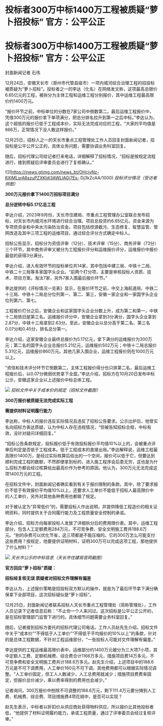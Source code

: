 # 投标者300万中标1400万工程被质疑“萝卜招投标” 官方：公平公正

# 投标者300万中标1400万工程被质疑“萝卜招投标” 官方：公平公正

封面新闻记者 石伟

12月24日，安徽天长市（滁州市代管县级市）一项内城河综合治理工程的招投标被质疑为“萝卜招标”。投标者之一的李达（化名）在网络发文称，这项最高总限价6.65亿元的工程，被拆分为主体工程和运维工程分别报价，其中运维工程最高限价约1400万元。

“报价环节之前，中标单位的分数在7家公司中倒数第二。最后运维工程报价中，凭借300万元的报价拿下单项满分，把总分排名拉升到第一之后中标。”李达认为，这个超低的报价已低于工程成本价，实际无法完成对应的工程，“大家的平均值是866万，正常情况下没人敢这样报价。”

12月25日，招标人之一的天长市重点工程管理处工作人员回复封面新闻记者，招投标是公平公开公正的，具体业务问题，需要协调业务科室回复。

随后，招标代理公司给记者打来电话，详细解释了招标情况，“招标是按规定流程进行，接到质疑后评审委员会进行了复核确认。”

![](https://inews.gtimg.com/news_bt/OHcjyNz-6XIMLsrA6szuPZXKldj3AWLIAGj7Es-
Dj3kZcAA/1000) _投标评分情况（受访者供图）_

**300万元报价拿下1400万招标项目满分**

**总分逆转中标5.17亿总工程**

李达介绍，2023年9月份，天长市住建局、市重点工程管理办公室联合发布招标，对天长市内城河水环境进行综合治理。项目总投资约6.65亿元，资金来源为专项债资金和中央水污染防治资金。项目包括控源截污、生态修复、智慧监管、管网改造及其中三项工程的运维项目，通过综合评分方式确定中标人。

招标公告显示，招标分为资信评审（12分）、技术评审（15分）、商务评审（73分）三个环节，其中商务评审又被分为工程报价评分和运维报价评分，运维报价中报价最低的获得3分满分。

李达介绍，进入有效环节的投标单位共14家，其中包括中建三局、中铁十二局、中铁二十三局等多家国字头企业。“前两个打分项，主要是审核投标人资质、技术、项目方案。淘汰7家，另外7家入围最后报价环节。”

李达提供的《评标情况一览表》显示，在报价环节之前，中交上海航道局、中铁二十三局、中铁十二局总分位列第一、第二、第三，安徽一家企业和一家国字头企业位列第六、第七。

工程报价打分之后，安徽企业和这家国字头企业分数上升，成为第二和第一，中铁十二局依旧是第三名。运维报价评分中，安徽企业拿到3分满分，国字头企业拿到2.87分，中铁十三局拿到2.63分。至此，安徽企业以总分高于第二名、第三名0.07分和0.45分，排名总分第一。

李达介绍，这家安徽企业最终总报价为5.17亿元，拿下满分的运维报价为300万元；第二名的国字头企业总报价5.21亿元，运维报价502万元；中铁十二局总报价5.31亿元，运维报价860万元。其他几家入围企业，运维工程报价则在1000万元以上。

“资信和技术评分环节它倒数第二，主体工程报价得分也只排第二名，最后运维工程报价后，以0.07分微弱优势拿下全盘。”李达介绍，招标方在10月20日发布中标公示，安徽这家企业以上述报价中标总体工程。

![](https://inews.gtimg.com/news_bt/O133Bs4zI31G3CzVCFojMsqKgv25WYT_nbUKXm_ANctDQAA/1000)
_招标文件中关于成本价的规定（招标文件截图）_

**300万报价被质疑无法完成实际工程**

**需提供材料证明履行能力**

李达称，中标人的报价违反实际情况且违反了招标公告要求。公示出炉后，他曾实名向招标方表达质疑，认为中标人存在违规情况，“但被告知招标合规，中标有效，没针对疑问详细回复。”

“招标公告条款规定，投标报价低于有效投标报价平均值10%以上的，会被重点评审后判定是否低于工程成本。低于工程成本的直接出局。”李达解释说，运维工程最高限价1400万，是经过实际核算后给出的一个空间，报价可以低于它，但要达到顺利完成工程的数额，不然即便拿到标的，进入施工程序会后患无穷，这也是为什么招标方都会经过核算给出最高价作为参考的原因。他认为，300万元无法完成这项1400万元的工程。

在招标文件中，封面新闻记者确实看到有关于报价限制的条款。其中，除了要求报价不低于有效报价平均值10%以上，还要求人工单价不能低于招标人最高限价中的人工单价，另外对其他各种费用也都做了规定。

对于被认定为“异常低价”的，需要投标人作出说明，并提供降低工程造价的相关证明资料，同时提供关于合同履行能力及工程质量安全控制的承诺。

李达介绍，招标方向每家投标人发放了详细拆分后的费用限价表。其中，运维工程部分，包含人工定额费用284万元，不可竞争费、安全文明施工费共188.6万元。“别的杂费可以优化节省，这三项都是不能压缩的。它的300万怎么可能支付这些费用？按规定，他要提供证明材料，证明300万可以完成这项工程，那他提供了什么材料？”

![](https://inews.gtimg.com/news_bt/OPkYqgdELl1Xa_wuL8Zd18Ffs84gD49SvlVT462jglX14AA/1000)
_天长市公示的中标信息（天长市住建局官网截图）_

**官方回应“萝卜招标”质疑：**

**招标经复核无误 质疑者对招标文件理解有偏差**

李达认为，上述报价策略是招投标双方默认的操作，就是为了最后环节拿下满分确保拿下全部项目，这次招标疑似是“萝卜招标”。

12月25日，封面新闻记者联系招标人天长市重点工程管理处（简称管理处），工作人员记录下记者信息后称：“不止你一个人来问过。这次招标是公平公正公开的，是在招标管理部门监管下进行的。具体细节问题需要业务科室回复。”

随后，记者接到招标方委托的招标代理公司电话。工作人员赵先生介绍，招标文件中关于“成本价”“不得低于人工单价”“不得低于平均报价的10%以上”的条款，针对的是总体工程数据，不针对工程运维部分，“一些投标人可能对文件理解有偏差。”

李达提供的工程运维最高限价表中，运维部分约1400万元被分为三大项7小项，其中定额人工费、定额机械费、综合费合计1166万多元，措施项目费14万多元，不可竞争费和安全文明施工费共计188.6万多元。赵先生介绍，上述项目中的188.6万元是不可下调费用，人工单价160元不可下调，其他费用都可以根据实际情况调整。“人工单价固定，但工人人数减少，人工总费用就减少；措施项目费费率固定，但报价总价减少，乘以费率得到的费用也会减少。”

记者询问，300万报价中刨除不可调整的188.6万元，剩下111.4万元要分摊到人工费、机械费、综合费、项目措施费4项花销中，是否可以实现？

赵先生表示，中标者以折扣价从供应商处获得物料供应，所以报价比其他投标者低，“他提供了材料证明履约能力，承诺工程质量，通过了评审委员会经过复核评审。”

